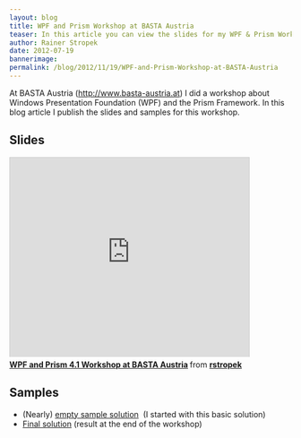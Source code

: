 ```yaml
---
layout: blog
title: WPF and Prism Workshop at BASTA Austria
teaser: In this article you can view the slides for my WPF & Prism Workshop at BASTA Austria. Additionally you can download the sample code.
author: Rainer Stropek
date: 2012-07-19
bannerimage: 
permalink: /blog/2012/11/19/WPF-and-Prism-Workshop-at-BASTA-Austria
---
```


<p xmlns="http://www.w3.org/1999/xhtml">At BASTA Austria (<a href="http://www.basta-austria.at" title="Homepage of BASTA Austria" target="_blank">http://www.basta-austria.at</a>) I did a workshop about Windows Presentation Foundation (WPF) and the Prism Framework. In this blog article I publish the slides and samples for this workshop.</p><h2 xmlns="http://www.w3.org/1999/xhtml">Slides</h2><iframe src="http://www.slideshare.net/slideshow/embed_code/15243084" width="427" height="356" frameborder="0" marginwidth="0" marginheight="0" scrolling="no" style="border:1px solid #CCC;border-width:1px 1px 0;margin-bottom:5px" allowfullscreen="allowfullscreen" webkitallowfullscreen="webkitallowfullscreen" mozallowfullscreen="mozallowfullscreen" xmlns="http://www.w3.org/1999/xhtml"></iframe><div style="margin-bottom:5px" data-mce-style="margin-bottom: 5px;" xmlns="http://www.w3.org/1999/xhtml">
  <strong>
    <a href="http://www.slideshare.net/rstropek/prism-basta-at-2012" title="WPF and Prism 4.1 Workshop at BASTA Austria" target="_blank">WPF and Prism 4.1 Workshop at BASTA Austria</a>
  </strong> from <strong><a href="http://www.slideshare.net/rstropek" target="_blank">rstropek</a></strong></div><h2 xmlns="http://www.w3.org/1999/xhtml">Samples</h2><ul xmlns="http://www.w3.org/1999/xhtml">
  <li>(Nearly) <a href="{{site.baseurl}}/content/Blog Assets/Code Samples/Prism41Sample_Begin.zip" title="Download empty sample solution" target="_blank">empty sample solution</a>  (I started with this basic solution)</li>
  <li>
    <a href="{{site.baseurl}}/content/Blog Assets/Code Samples/Prism41Sample_End.zip" title="Download final solution" target="_blank">Final solution</a> (result at the end of the workshop)</li>
</ul>